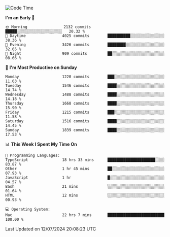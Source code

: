 <!--START_SECTION:waka-->
![Code Time](http://img.shields.io/badge/Code%20Time-4%2C158%20hrs%2052%20mins-blue)

**I'm an Early 🐤** 

```text
🌞 Morning                2132 commits        █████░░░░░░░░░░░░░░░░░░░░   20.32 % 
🌆 Daytime                4025 commits        ██████████░░░░░░░░░░░░░░░   38.36 % 
🌃 Evening                3426 commits        ████████░░░░░░░░░░░░░░░░░   32.65 % 
🌙 Night                  909 commits         ██░░░░░░░░░░░░░░░░░░░░░░░   08.66 % 
```
📅 **I'm Most Productive on Sunday** 

```text
Monday                   1220 commits        ███░░░░░░░░░░░░░░░░░░░░░░   11.63 % 
Tuesday                  1546 commits        ████░░░░░░░░░░░░░░░░░░░░░   14.74 % 
Wednesday                1488 commits        ████░░░░░░░░░░░░░░░░░░░░░   14.18 % 
Thursday                 1668 commits        ████░░░░░░░░░░░░░░░░░░░░░   15.90 % 
Friday                   1215 commits        ███░░░░░░░░░░░░░░░░░░░░░░   11.58 % 
Saturday                 1516 commits        ████░░░░░░░░░░░░░░░░░░░░░   14.45 % 
Sunday                   1839 commits        ████░░░░░░░░░░░░░░░░░░░░░   17.53 % 
```


📊 **This Week I Spent My Time On** 

```text
💬 Programming Languages: 
TypeScript               18 hrs 33 mins      █████████████████████░░░░   83.87 % 
Other                    1 hr 45 mins        ██░░░░░░░░░░░░░░░░░░░░░░░   07.93 % 
JavaScript               1 hr                █░░░░░░░░░░░░░░░░░░░░░░░░   04.57 % 
Bash                     21 mins             ░░░░░░░░░░░░░░░░░░░░░░░░░   01.64 % 
HTML                     12 mins             ░░░░░░░░░░░░░░░░░░░░░░░░░   00.93 % 

💻 Operating System: 
Mac                      22 hrs 7 mins       █████████████████████████   100.00 % 
```


 Last Updated on 12/07/2024 20:08:23 UTC
<!--END_SECTION:waka-->
